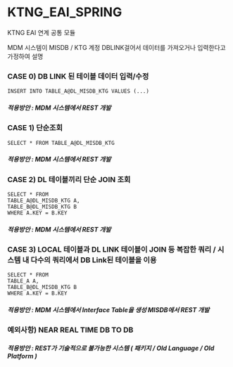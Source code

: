 # KTNG_EAI_SPRING
KTNG EAI 연계 공통 모듈

MDM 시스템이 MISDB / KTG 계정 DBLINK걸어서 데이터를 가져오거나 입력한다고 가정하여 설명

### CASE 0) DB LINK 된 테이블 데이터 입력/수정

    INSERT INTO TABLE_A@DL_MISDB_KTG VALUES (...)
    
##### 적용방안 : MDM 시스템에서 REST 개발

### CASE 1) 단순조회 

    SELECT * FROM TABLE_A@DL_MISDB_KTG

##### 적용방안 : MDM 시스템에서 REST 개발

### CASE 2) DL 테이블끼리 단순 JOIN 조회

    SELECT * FROM 
    TABLE_A@DL_MISDB_KTG A, 
    TABLE_B@DL_MISDB_KTG B 
    WHERE A.KEY = B.KEY

##### 적용방안 : MDM 시스템에서 REST 개발

### CASE 3) LOCAL 테이블과 DL LINK 테이블이 JOIN 등 복잡한 쿼리 / 시스템 내 다수의 쿼리에서 DB Link된 테이블을 이용     

    SELECT * FROM 
    TABLE_A A, 
    TABLE_B@DL_MISDB_KTG B 
    WHERE A.KEY = B.KEY

##### 적용방안 : MDM 시스템에서 Interface Table을 생성 MISDB에서 REST 개발

### 예외사항) NEAR REAL TIME DB TO DB
##### 적용방안 : REST가 기술적으로 불가능한 시스템 ( 패키지 / Old Language / Old Platform )
